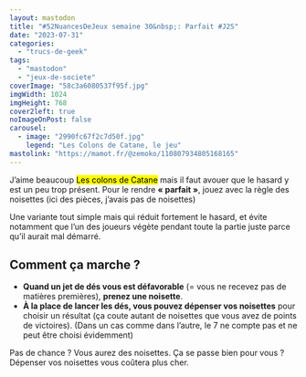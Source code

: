 ```yaml
---
layout: mastodon
title: "#52NuancesDeJeux semaine 30&nbsp;: Parfait #J2S"
date: "2023-07-31"
categories: 
  - "trucs-de-geek"
tags: 
  - "mastodon"
  - "jeux-de-societe"
coverImage: "58c3a6080537f95f.jpg"
imgWidth: 1024
imgHeight: 768
cover2left: true
noImageOnPost: false
carousel: 
  - image: "2990fc67f2c7d50f.jpg"
    legend: "Les Colons de Catane, le jeu"
mastolink: "https://mamot.fr/@zemoko/110807934805168165"
---
```


J’aime beaucoup <mark>Les colons de Catane</mark> mais il faut avouer que le hasard y est un peu trop présent. Pour le rendre <strong>«&nbsp;parfait&nbsp;»</strong>, jouez avec la règle des noisettes (ici des pièces, j’avais pas de noisettes)

Une variante tout simple mais qui réduit fortement le hasard, et évite notamment que l’un des joueurs végète pendant toute la partie juste parce qu’il aurait mal démarré. 

<h2>Comment ça marche&nbsp;?</h2>

<ul>
  <li><strong>Quand un jet de dés vous est défavorable</strong> (= vous ne recevez pas de matières premières), <strong>prenez une noisette</strong>.</li>
  <li><strong>À la place de lancer les dés, vous pouvez dépenser vos noisettes</strong> pour choisir un résultat (ça coute autant de noisettes que vous avez de points de victoires).
(Dans un cas comme dans l’autre, le 7 ne compte pas et ne peut être choisi évidemment)</li>
</ul>

Pas de chance&nbsp;? Vous aurez des noisettes.
Ça se passe bien pour vous&nbsp;? Dépenser vos noisettes vous coûtera plus cher.